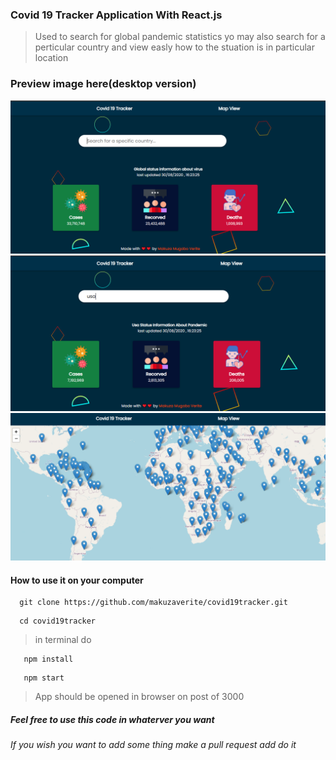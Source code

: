 ### Covid 19 Tracker Application With React.js

> Used to search for global pandemic statistics yo may also search for a perticular country and view easly how to the stuation is in particular location

### Preview image here(desktop version)

![Preview 1](./screenshots/1.png)
![Preview 2](./screenshots/2.PNG)
![Preview 3](./screenshots/3.PNG)



#### How to use it on your computer

```git
  git clone https://github.com/makuzaverite/covid19tracker.git
```

```git
  cd covid19tracker
```

> in terminal do

```git
   npm install
```

```git
   npm start
```

> App should be opened in browser on post of 3000

##### Feel free to use this code in whaterver you want

###### If you wish you want to add some thing make a pull request add do it
